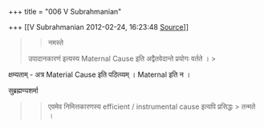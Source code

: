 +++
title = "006 V Subrahmanian"

+++
[[V Subrahmanian	2012-02-24, 16:23:48 [Source](https://groups.google.com/g/bvparishat/c/UqZH7Io_44U)]]



> 
> > 
> > 
> > 
> > 
> > नमस्ते  
>   
> उपादानकारणं इत्यस्य Maternal Cause इति अद्वैतवेदान्ते प्रयोगः वर्तते । >
> 
> > 
> > 
> > 
> > 

  
क्षम्यताम् - अत्र Material Cause इति पठित्व्यम् । Maternal इति न ।  

  
सुब्रह्मण्यशर्मा  


> 
> > 
> > 
> > 
> > 
> > एवमेव निमित्तकारणस्य efficient / instrumental cause इत्यपि प्रसिद्धः > तन्मते ।  
> > 
> > 
> > 
> > 
> > 

  

